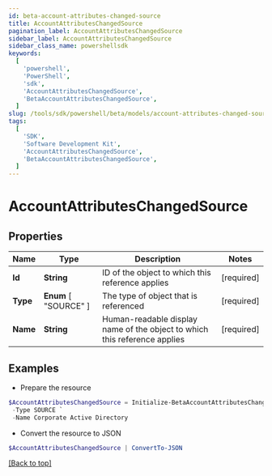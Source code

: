 ```yaml
---
id: beta-account-attributes-changed-source
title: AccountAttributesChangedSource
pagination_label: AccountAttributesChangedSource
sidebar_label: AccountAttributesChangedSource
sidebar_class_name: powershellsdk
keywords:
  [
    'powershell',
    'PowerShell',
    'sdk',
    'AccountAttributesChangedSource',
    'BetaAccountAttributesChangedSource',
  ]
slug: /tools/sdk/powershell/beta/models/account-attributes-changed-source
tags:
  [
    'SDK',
    'Software Development Kit',
    'AccountAttributesChangedSource',
    'BetaAccountAttributesChangedSource',
  ]
---
```


# AccountAttributesChangedSource

## Properties

| Name | Type | Description | Notes |
| --- | --- | --- | --- |
| **Id** | **String** | ID of the object to which this reference applies | [required] |
| **Type** | **Enum** [ "SOURCE" ] | The type of object that is referenced | [required] |
| **Name** | **String** | Human-readable display name of the object to which this reference applies | [required] |

## Examples

- Prepare the resource

```powershell
$AccountAttributesChangedSource = Initialize-BetaAccountAttributesChangedSource  -Id 4e4d982dddff4267ab12f0f1e72b5a6d `
 -Type SOURCE `
 -Name Corporate Active Directory
```

- Convert the resource to JSON

```powershell
$AccountAttributesChangedSource | ConvertTo-JSON
```

[[Back to top]](#)
